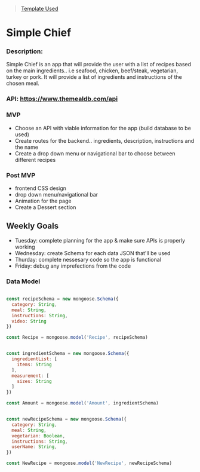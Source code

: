 > [Template Used](https://github.com/metruzanca/ga-vercel-demo)
# Simple Chief

### Description:

Simple Chief is an app that will provide the user with a list of recipes based on the main ingredients.. i.e seafood, chicken, beef/steak, vegetarian, turkey or pork. It will provide a list of ingredients and instructions of the chosen meal. 

### API: https://www.themealdb.com/api

### MVP 

- Choose an API with viable information for the app (build database to be used) 
- Create routes for the backend.. ingredients, description, instructions and the name 
- Create a drop down menu or navigational bar to choose between different recipes 

### Post MVP 

- frontend CSS design 
- drop down menu/navigational bar
- Animation for the page 
- Create a Dessert section 

## Weekly Goals

- Tuesday: complete planning for the app & make sure APIs is properly working 
- Wednesday: create Schema for each data JSON that'll be used 
- Thurday: complete nessesary code so the app is functional 
- Friday: debug any imprefections from the code 

### Data Model

```javascript

const recipeSchema = new mongoose.Schema({
  category: String,
  meal: String,
  instructions: String,
  video: String
})

const Recipe = mongoose.model('Recipe', recipeSchema)


const ingredientSchema = new mongoose.Schema({
  ingredientList: [
    items: String
  ],
  measurement: [
    sizes: String
  ]
})

const Amount = mongoose.model('Amount', ingredientSchema)


const newRecipeSchema = new mongoose.Schema({
  category: String,
  meal: String,
  vegetarian: Boolean,
  instructions: String,
  userName: String,
})

const NewRecipe = mongoose.model('NewRecipe', newRecipeSchema)

```